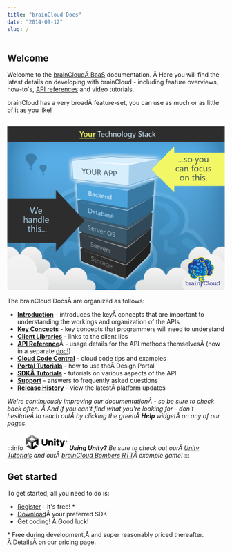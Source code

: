 ```yaml
---
title: "brainCloud Docs"
date: "2014-09-12"
slug: /
---
```


## Welcome

Welcome to the [brainCloudÂ BaaS](http://getbraincloud.com) documentation. Â Here you will find the latest details on developing with brainCloud - including feature overviews, how-to's, [API references](/learn/api-reference/) and video tutorials.

brainCloud has a very broadÂ feature-set, you can use as much or as little of it as you like!

## 

[![brainCloud Stack](images/BC_TechStack_05-1024x768.png)](images/BC_TechStack_05-1024x768.png)

The brainCloud DocsÂ are organized as follows:

- [**Introduction**](/learn/introduction/ "Introduction") - introduces the keyÂ concepts that are important to understanding the workings and organization of the APIs
- **[Key Concepts](/learn/api-reference/)** - key concepts that programmers will need to understand
- **[Client Libraries](/learn/client-libraries/)** \- links to the client libs
- [**API Reference**](/api/capi/authenticationentication)Â - usage details for the API methods themselvesÂ (now in a separate [doc!](/api/introduction))
- **[Cloud Code Central](/learn/cloud-code-central/)** \- cloud code tips and examples
- [**Portal Tutorials**](/learn/portal-tutorials/) - how to use theÂ Design Portal
- [**SDKÂ Tutorials**](/learn/sdk-tutorials/) - tutorials on various aspects of the API
- **[Support](/learn/support/)** - answers to frequently asked questions
- **[Release History](/release/)** - view the latestÂ platform updates

_We're continuously improving our documentationÂ - so be sure to check back often. Â And if you can't find what you're looking for - don't hesitateÂ to reach outÂ by clicking the greenÂ **Help** widgetÂ on any of our pages._


:::info ![Unity Logo](images/logo-unity-web.png)
_**Using Unity?**_ _Be sure to check out ourÂ [Unity Tutorials](/learn/sdk-tutorials/unity-tutorials/) and ourÂ [brainCloud Bombers RTT](/learn/sdk-tutorials/unity-tutorials/bombers-rtt-example-game/)Â example game!_
:::
## Get started

To get started, all you need to do is:

- [Register](https://portal.braincloudservers.com/signup#/ "Register") - it's free! \*
- [Download](/learn/client-libraries/ "Download Client Libs")Â your preferred SDK
- Get coding! Â Good luck!

\* Free during development,Â and super reasonably priced thereafter. Â DetailsÂ on our [pricing](http://getbraincloud.com/pricing-overview/) page.

